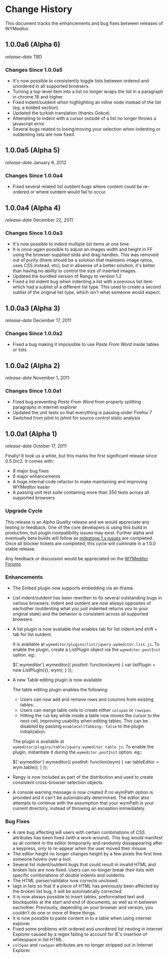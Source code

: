 # Change History

This document tracks the enhancements and bug fixes between releases of
WYMeditor.

## 1.0.0a6 (Alpha 6)

*release-date* TBD

### Changes Since 1.0.0a5

* It's now possible to consistently toggle lists between ordered and unordered
  in all supported browsers.
* Turning a top-level item into a list no longer wraps the list in a paragraph
  in chrome 16 and higher.
* Fixed indent/outdent when highlighting an inline node instead of the list
  (eg. a bolded section).
* Updated the turkish translation (thanks Gokce).
* Attempting to indent with a cursor outside of a list no longer throws a
  javascript error.
* Several bugs related to losing/moving your selection when indenting or
  outdenting lists are now fixed.

## 1.0.0a5 (Alpha 5)

*release-date* January 6, 2012

### Changes Since 1.0.0a4

* Fixed several related list outdent bugs where content could be re-ordered or
  where outdent would fail to occur.

## 1.0.0a4 (Alpha 4)

*release-date* December 22, 2011

### Changes Since 1.0.0a3

* It's now possible to indent multiple list items at one time.
* It is once-again possible to adjust an images width and height in FF using
  the browser-supplied slide and drag handles. This was removed out of purity
  (there should be a solution that maintains image ratios, uses CSS instead,
  etc), but in absense of a better solution, it's better than having no ability
  to control the size of inserted images.
* Updated the bundled version of Rangy to version 1.2
* Fixed a list indent bug when indenting a list with a previous list item which
  had a sublist of a different list type. This used to create a second sublist
  of the original list type, which isn't what someone would expect.

## 1.0.0a3 (Alpha 3)

*release-date* December 17, 2011

### Changes Since 1.0.0a2

* Fixed a bug making it impossible to use *Paste From Word* inside tables or lists

## 1.0.0a2 (Alpha 2)

*release-date* November 1, 2011

### Changes Since 1.0.0a1

* Fixed bug preventing *Paste From Word* from properly splitting paragraphs in internet explorer
* Updated the unit tests so that everything is passing under Firefox 7
* Switched from jslint to jshint for source control static analysis

## 1.0.0a1 (Alpha 1)

*release-date* October 17, 2011

Finally! It took us a while, but this marks the first significant release since 0.5.0rc2. It comes with:

* *8* major bug fixes
* *6* major enhancements
* A huge internal code refactor to make maintaining and improving WYMeditor easier
* A passing unit test suite containing more than 350 tests across all supported browsers

### Upgrade Cycle

This release is an *Alpha Quality* release and we would appreciate any testing
or feedback. One of the core developers is using this build in production, but
plugin compatibility issues may exist. Further alpha and eventually beta builds
will follow as 
[milestone 1.x issues](https://github.com/wymeditor/wymeditor/issues?milestone=5&sort=created&direction=desc&state=open)
are completed. Once all blocker tickets are completed, this cycle will
culminate in a 1.0.0 stable release.  

Any feedback or discussion would be appreciated on the [WYMeditor Forums](http://community.wymeditor.org/).

### Enhancements

* The Embed plugin now supports embedding via an iframe.
* List indent/outdent has been rewritten to fix several outstanding bugs in
  various browsers. Indent and outdent are now always opposites of eachother
  (outdenting what you just indented returns you to your original state) and
  the behavior is consistent across all supported browsers.
* A list plugin is now available that enables tab for list indent and
  shift + tab for list outdent.

  It is available at `wymeditor/plugins/list/jquery.wymeditor.list.js`.
  To enable the plugin, create a ListPlugin object via the
  `wymeditor.postInit` option. eg::

    $('.wymeditor').wymeditor({
        postInit: function(wym) {
            var listPlugin = new ListPlugin({}, wym);
        }
    });

* A new Table editing plugin is now available

  The table editing plugin enables the following:

  * Users can now add and remove rows and columns from existing tables.
  * Users can merge table cells to create either `colspan` or `rowspan`.
  * Hitting the `tab` key while inside a table now moves the cursor to the
    next cell, improving usability when editing tables. This can be disabled
    by passing `enableCellTabbing: false` to the plugin initialization.

  The plugin is available at `wymeditor/plugins/table/jquery.wymeditor.table.js`.
  To enable the plugin, instantiate it during the `wymeditor.postInit` option.
  eg::

    $('.wymeditor').wymeditor({
        postInit: function(wym) {
            var tableEditor = wym.table();
        }
    });

* Rangy is now included as part of the distribution and used to create
  consistent cross-browser selection objects.

* A console warning message is now created if no wymPath option is provided and
  it can't be automatically determined. The editor also attempts to continue
  with the assumption that your wymPath is your current directory, instead of
  throwing an exception immediately.


### Bug Fixes

* A rare bug affecting ie8 users with certain combinations of CSS attributes
  has been fixed (with a work-around). This bug would manifest as all content
  in the editor temporarily and randomly dissappearing after a keypress, only
  to re-appear when the user moved their mouse.
* The editor height no longer changes height by a few pixels the first time
  someone hovers over a tool.
* Several list indent/outdent bugs that could result in invalid HTML and broken
  lists are now fixed. Users can no-longer break their lists with specific
  combinations of double indents and outdents.
* The HTML parser/validator now corrects unclosed <li> tags in lists so that if
  a piece of HTML has previously been affected by the broken list bug, it will
  be automatically corrected.
* It is now always possible to insert tables, preformatted text and blockquotes
  at the start and end of documents, as well as in between eachother.
  Previously, depending on your browser and version, you couldn't do one or more
  of these things.
* It is now possible to paste content in to a table when using internet
  explorer.
* Fixed some problems with ordered and unordered list nesting in Internet
  Explorer caused by a regex failing to account for IE's insertion of
  whitespace in list HTML.
* `colSpan` and `rowSpan` attributes are no longer stripped out in Internet
  Explorer.

